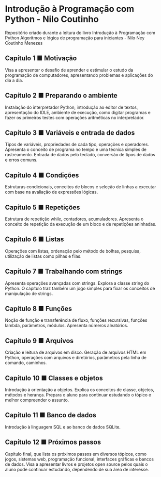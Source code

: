 # Introdução à Programação com Python - Nilo Coutinho

Repositório criado durante a leitura do livro Introdução à Programação com Python Algoritmos e lógica de programação para iniciantes - Nilo Ney Coutinho Menezes

## Capítulo 1 ■ Motivação

Visa a apresentar o desafio de aprender e estimular o estudo da programação de computadores, apresentando problemas e aplicações do dia a dia.

## Capítulo 2 ■ Preparando o ambiente

Instalação do interpretador Python, introdução ao editor de textos, apresentação do IDLE, ambiente de execução, como digitar programas e fazer os primeiros testes com operações aritméticas no interpretador.

## Capítulo 3 ■ Variáveis e entrada de dados

Tipos de variáveis, propriedades de cada tipo, operações e operadores. Apresenta o conceito de programa no tempo e uma técnica simples de rastreamento. Entrada de dados pelo teclado, conversão de tipos de dados e erros comuns.

## Capítulo 4 ■ Condições

Estruturas condicionais, conceitos de blocos e seleção de linhas a executar com base na avaliação de expressões lógicas.

## Capítulo 5 ■ Repetições

Estrutura de repetição while, contadores, acumuladores. Apresenta o conceito de repetição da execução de um bloco e de repetições aninhadas.

## Capítulo 6 ■ Listas

Operações com listas, ordenação pelo método de bolhas, pesquisa, utilização de listas como pilhas e filas.

## Capítulo 7 ■ Trabalhando com strings

Apresenta operações avançadas com strings. Explora a classe string do Python. O capítulo traz também um jogo simples para fixar os conceitos de manipulação de strings.

## Capítulo 8 ■ Funções

Noção de função e transferência de fluxo, funções recursivas, funções lambda, parâmetros, módulos. Apresenta números aleatórios.

## Capítulo 9 ■ Arquivos

Criação e leitura de arquivos em disco. Geração de arquivos HTML em Python, operações com arquivos e diretórios, parâmetros pela linha
de comando, caminhos.

## Capítulo 10 ■ Classes e objetos

Introdução à orientação a objetos. Explica os conceitos de classe, objetos, métodos e herança. Prepara o aluno para continuar estudando
o tópico e melhor compreender o assunto.

## Capítulo 11 ■ Banco de dados

Introdução à linguagem SQL e ao banco de dados SQLite.

## Capítulo 12 ■ Próximos passos

Capítulo final, que lista os próximos passos em diversos tópicos, como jogos, sistemas web, programação funcional, interfaces gráficas e
bancos de dados. Visa a apresentar livros e projetos open source pelos quais o aluno pode continuar estudando, dependendo de sua área de interesse.
